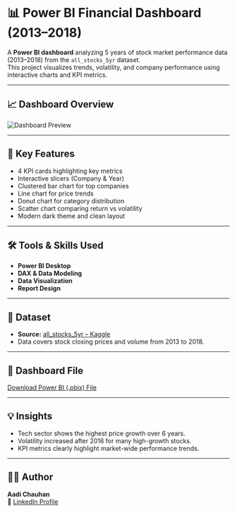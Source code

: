 # 📊 Power BI Financial Dashboard (2013–2018)

A **Power BI dashboard** analyzing 5 years of stock market performance data (2013–2018) from the `all_stocks_5yr` dataset.  
This project visualizes trends, volatility, and company performance using interactive charts and KPI metrics.

---

## 📈 Dashboard Overview
![Dashboard Preview](./images/dashboard_preview.png)

---

## 🧩 Key Features
- 4 KPI cards highlighting key metrics  
- Interactive slicers (Company & Year)  
- Clustered bar chart for top companies  
- Line chart for price trends  
- Donut chart for category distribution  
- Scatter chart comparing return vs volatility  
- Modern dark theme and clean layout  

---

## 🛠️ Tools & Skills Used
- **Power BI Desktop**  
- **DAX & Data Modeling**  
- **Data Visualization**  
- **Report Design**

---

## 📂 Dataset
- **Source:** [all_stocks_5yr – Kaggle](https://www.kaggle.com/datasets)  
- Data covers stock closing prices and volume from 2013 to 2018.

---

## 🔗 Dashboard File
[Download Power BI (.pbix) File](https://drive.google.com/uc?export=download&id=14tY4mpPZ_32Uanx4k48MBuh8nuS7jrKI)

---

## 💡 Insights
- Tech sector shows the highest price growth over 6 years.  
- Volatility increased after 2016 for many high-growth stocks.  
- KPI metrics clearly highlight market-wide performance trends.  

---

## 👨‍💻 Author
**Aadi Chauhan**  
🔗 [LinkedIn Profile](https://www.linkedin.com/in/aadi-chauhan-675903368)
